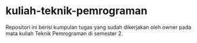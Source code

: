 # kuliah-teknik-pemrograman
Repositori ini berisi kumpulan tugas yang sudah dikerjakan oleh owner pada mata kuliah Teknik Pemrograman di semester 2.
